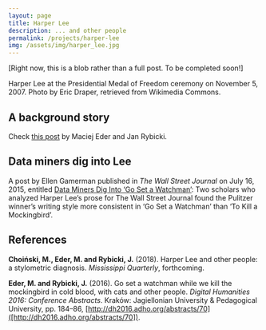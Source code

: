 ```yaml
---
layout: page
title: Harper Lee
description: ... and other people
permalink: /projects/harper-lee
img: /assets/img/harper_lee.jpg
---
```



[Right now, this is a blob rather than a full post. To be completed soon!]

<div class="img_row">
    <img class="col one left" src="https://upload.wikimedia.org/wikipedia/commons/5/5f/HarperLee_2007Nov05.jpg" alt="" title="Harper Lee at the Presidential Medal of Freedom ceremony on November 5, 2007. Photo by Eric Draper, retrieved from Wikimedia Commons"/>
</div>
<div class="col one caption">
    Harper Lee at the Presidential Medal of Freedom ceremony on November 5, 2007. Photo by Eric Draper, retrieved from Wikimedia Commons.
</div>


## A background story

Check [this post](https://computationalstylistics.github.io/blog/harper-lee/) by Maciej Eder and Jan Rybicki.


## Data miners dig into Lee

A post by Ellen Gamerman published in _The Wall Street Journal_ on July 16, 2015, entitled [Data Miners Dig Into ‘Go Set a Watchman’](https://www.wsj.com/articles/data-miners-dig-into-go-set-a-watchman-1437096631): Two scholars who analyzed Harper Lee’s prose for The Wall Street Journal found the Pulitzer winner’s writing style more consistent in ‘Go Set a Watchman’ than ‘To Kill a Mockingbird’.



## References

**Choiński, M., Eder, M. and Rybicki, J.** (2018). Harper Lee and other people: a stylometric diagnosis. _Mississippi Quarterly_, forthcoming.

**Eder, M. and Rybicki, J.** (2016). Go set a watchman while we kill the mockingbird in cold blood, with cats and other people. _Digital Humanities 2016: Conference Abstracts_. Kraków: Jagiellonian University & Pedagogical University, pp. 184–86, [http://dh2016.adho.org/abstracts/70]([http://dh2016.adho.org/abstracts/70]).



